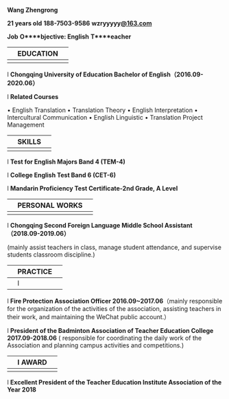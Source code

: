 **Wang Zhengrong**

**21 years old**          **188-7503-9586**			**wzryyyyy**[**@163.com**](@163.com)

**Job** **O****bjective: English** **T****eacher**

|      | **EDUCATION** |      |
| ---- | ------------- | ---- |
|      |               |      |

l **Chongqing University of Education Bachelor of English（2016.09-2020.06）**

l **Related Courses**

• English Translation                • Translation Theory
• English Interpretation             • Intercultural Communication
• English Linguistic                 • Translation Project Management

|      | **SKILLS** |      |
| ---- | ---------- | ---- |
|      |            |      |

l **Test for English Majors Band 4 (TEM-4)**

l **College English Test Band 6 (CET-6)**

l **Mandarin Proficiency Test Certificate-2nd Grade, A Level**

|      | **PERSONAL WORKS** |      |
| ---- | ------------------ | ---- |
|      |                    |      |

l **Chongqing Second Foreign Language Middle School Assistant（2018.09-2019.06）**

(mainly assist teachers in class, manage student attendance, and supervise students classroom discipline.)

|      | **PRACTICE** |      |
| ---- | ------------ | ---- |
|      | l            |      |

l **Fire Protection Association Officer 2016.09~2017.06**（mainly responsible for the organization of the activities of the association, assisting teachers in their work, and maintaining the WeChat public account.）

l **President of the Badminton Association of Teacher Education College 2017.09-2018.06** ( responsible for coordinating the daily work of the Association and planning campus activities and competitions.)

|      | l    **AWARD** |      |
| ---- | -------------- | ---- |
|      |                |      |

l **Excellent President of the Teacher Education Institute Association of the Year 2018**

 

 

 